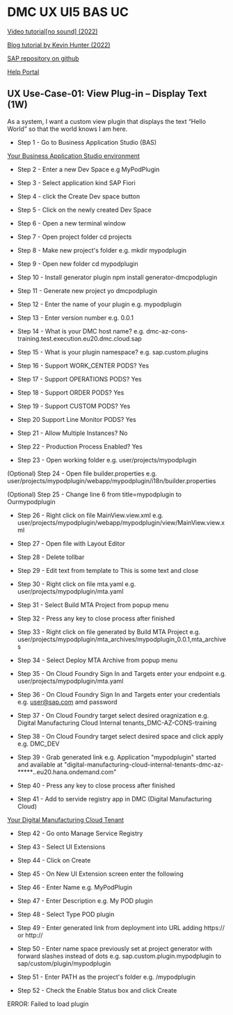 # DMC UX UI5 BAS UC

[Video tutorial[no sound] (2022)](https://video.sap.com/media/t/1_w70n5iet)

[Blog tutorial by Kevin Hunter (2022)](https://blogs.sap.com/2022/04/11/building-a-custom-digital-manufacturing-cloud-pod-plugin-the-easy-way/)

[SAP repository on github](https://github.com/SAP-samples/digital-manufacturing-extension-samples/blob/main/dm-podplugin-extensions/ExecutionPodPluginTemplate_and_Example/documentation/InstallationAndConfigurationGuide.pdf)

[Help Portal](https://help.sap.com/docs/sap-digital-manufacturing/pod-plugin-developer-s-guide/creating-and-deploying-custom-pod-plugins?q=dmc%20host%20name)

## UX Use-Case-01: View Plug-in – Display Text (1W)
As a system, I want a custom view plugin that displays the text “Hello World” so that the world knows I am here.

- Step 1 - Go to Business Application Studio (BAS)

[Your Business Application Studio environment](https://dmc-az-cons-training.eu20cf.applicationstudio.cloud.sap/index.html)

- Step 2 - Enter a new Dev Space
e.g MyPodPlugin

- Step 3 - Select application kind
SAP Fiori

- Step 4 - click the Create Dev space button

- Step 5 - Click on the newly created Dev Space

- Step 6 - Open a new terminal window

- Step 7 - Open project folder
cd projects

- Step 8 - Make new project's folder
e.g. mkdir mypodplugin

- Step 9 - Open new folder
cd mypodplugin

- Step 10 - Install generator plugin
npm install generator-dmcpodplugin

- Step 11 - Generate new project
yo dmcpodplugin

- Step 12 - Enter the name of your plugin
e.g. mypodplugin

- Step 13 - Enter version number
e.g. 0.0.1

- Step 14 - What is your DMC host name?
e.g. dmc-az-cons-training.test.execution.eu20.dmc.cloud.sap

- Step 15 - What is your plugin namespace?
e.g. sap.custom.plugins

- Step 16 - Support WORK_CENTER PODS?
Yes

- Step 17 - Support OPERATIONS PODS?
Yes

- Step 18 - Support ORDER PODS?
Yes

- Step 19 - Support CUSTOM PODS?
Yes

- Step 20 Support Line Monitor PODS?
Yes

- Step 21 - Allow Multiple Instances?
No

- Step 22 - Production Process Enabled?
Yes

- Step 23 - Open working folder 
e.g. user/projects/mypodplugin

(Optional) Step 24 - Open file builder.properties
e.g. user/projects/mypodplugin/webapp/mypodplugin/i18n/builder.properties

(Optional) Step 25 - Change line 6 from title=mypodplugin to Ourmypodplugin

- Step 26 - Right click on file MainView.view.xml
e.g. user/projects/mypodplugin/webapp/mypodplugin/view/MainView.view.xml

- Step 27 - Open file with Layout Editor

- Step 28 - Delete tollbar

- Step 29 - Edit text from template to This is some text and close

- Step 30 - Right click on file mta.yaml
e.g. user/projects/mypodplugin/mta.yaml

- Step 31 - Select Build MTA Project from popup menu

- Step 32 - Press any key to close process after finished

- Step 33 - Right click on file generated by Build MTA Project
e.g. user/projects/mypodplugin/mta_archives/mypodplugin_0.0.1,mta_archives

- Step 34 - Select Deploy MTA Archive from popup menu

- Step 35 - On Cloud Foundry Sign In and Targets enter your endpoint
e.g. user/projects/mypodplugin/mta.yaml

- Step 36 - On Cloud Foundry Sign In and Targets enter your credentials
e.g. user@sap.com amd password

- Step 37 - On Cloud Foundry target select desired oragnization
e.g. Digital Manufacturing Cloud Internal tenants_DMC-AZ-CONS-training

- Step 38 - On Cloud Foundry target select desired space and click apply
e.g. DMC_DEV

- Step 39 - Grab generated link
e.g. Application "mypodplugin" started and available at "digital-manufacturing-cloud-internal-tenants-dmc-az-***********.******.eu20.hana.ondemand.com"

- Step 40 - Press any key to close process after finished

- Step 41 - Add to servide registry app in DMC (Digital Manufacturing Cloud)

[Your Digital Manufacturing Cloud Tenant](https://dmc-az-cons-training.test.execution.eu20.dmc.cloud.sap/cp.portal/site?sap-language=en#Shell-home)

- Step 42 - Go onto Manage Service Registry

- Step 43 - Select UI Extensions

- Step 44 - Click on Create

- Step 45 - On New UI Extension screen enter the following

- Step 46 - Enter Name
e.g. MyPodPlugin

- Step 47 - Enter Description
e.g. My POD plugin

- Step 48 - Select Type POD plugin

- Step 49 - Enter generated link from deployment into URL adding https:// or http://

- Step 50 - Enter name space previously set at project generator with forward slashes instead of dots
e.g. sap.custom.plugin.mypodplugin to sap/custom/plugin/mypodplugin

- Step 51 - Enter PATH as the project's folder
e.g. /mypodplugin

- Step 52 - Check the Enable Status box and click Create

ERROR: Failed to load plugin

